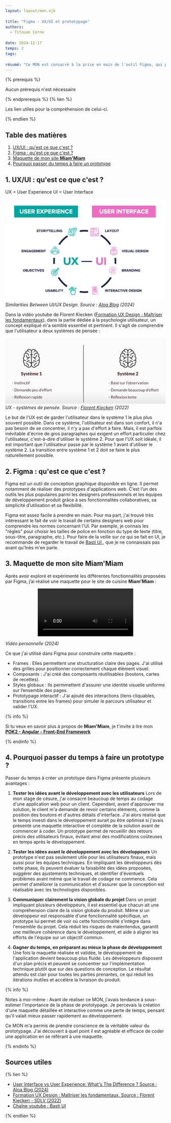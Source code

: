 ```yaml
---
layout: layout/mon.njk

title: "Figma - UX/UI et prototypage"
authors:
  - Titouan Corne

date: 2024-12-17
temps: 2
tags:

résumé: "Ce MON est consacré à la prise en main de l'outil Figma, qui permet notamment de réaliser des prototypes d'application web en visant à avoir la meilleure UX (expérience utilisateur)"
---
```


{% prerequis %}

Aucun prérequis n'est nécessaire

{% endprerequis %}
{% lien %}

Les lien utiles pour la compréhension de celui-ci.

{% endlien %}

## Table des matières

1. [UX/UI : qu'est ce que c'est ?](#section1)
2. [Figma : qu'est ce que c'est ?](#section2)
3. [Maquette de mon site **Miam'Miam**](#section3)
4. [Pourquoi passer du temps à faire un prototype](#section4)

## 1. UX/UI : qu'est ce que c'est ? <a id="section1"></a>

UX = User Experience
UI = User Interface

![Ux-Ui schema](./img/ux-ui.png) *Similarities Between UI/UX Design. Source : [Aloa Blog](https://aloa.co/blog/user-interface-vs-user-experience) (2024)*

Dans la vidéo youtube de Florent Kiecken ([Formation UX Design : Maîtriser les fondamentaux](https://www.youtube.com/watch?v=UvRVZIUxLyw)), dans la partie dédiée à la psychologie utilisateur, un concept expliqué m'a semblé essentiel et pertinent. Il s'agit de comprendre que l'utilisateur a deux systèmes de pensée :

![ux - systèmes de pensée 1 & 2](./img/ux-syst1-2.png) *UX - systèmes de pensée. Source : [Florent Kiecken](https://www.youtube.com/watch?v=UvRVZIUxLyw) (2022)*

Le but de l'UX est de garder l'utilisateur dans le système 1 le plus plus souvent possible. Dans ce système, l'utilisateur est dans son confort, il n'a pas besoin de se concentrer, il n'y a pas d'effort à faire. Mais, il est parfois inévitable d'écrire de gros paragraphes qui exigent un effort particulier chez l'utilisateur, c'est-à-dire d'utiliser le système 2. Pour que l'UX soit idéale, il est important que l'utilisateur passe par le système 1 avant d'utiliser le système 2. La transition entre système 1 et 2 doit se faire le plus naturellement possible.

## 2. Figma : qu'est ce que c'est ? <a id="section2"></a>

Figma est un outil de conception graphique disponible en ligne. Il permet notamment de réaliser des prototypes d'applications web. C’est l’un des outils les plus populaires parmi les designers professionnels et les équipes de développement produit grâce à ses fonctionnalités collaboratives, sa simplicité d’utilisation et sa flexibilité.

Figma est assez facile à prendre en main. Pour ma part, j'ai trouvé très intéressant le fait de voir le travail de certains designers web pour comprendre les normes concernant l'UI. Par exemple, je connais les "règles" pour choisir les tailles de police en fonction du type de texte (titre, sous-titre, paragraphe, etc.). Pour faire de la veille sur ce qui se fait en UI, je recommande de regarder le travail de [Basti UI](https://www.youtube.com/c/BastiUI),, que je ne connaissais pas avant qu'Inès m'en parle.

## 3. Maquette de mon site **Miam'Miam** <a id="section3"></a>

Après avoir exploré et expérimenté les différentes fonctionnalités proposées par Figma, j’ai réalisé une maquette pour le site de cuisine **Miam'Miam** :

<div style="display: flex; justify-content: center; align-items: center; height: 480;">
  <video style="max-width: 100%; height: auto;" controls>
    <source src="./video/maquette.mp4" type="video/mp4">
    Your browser does not support the video tag.
  </video>
</div>

 *Vidéo personnelle (2024)*

Ce que j'ai utilisé dans Figma pour construire cette maquette :

- Frames :
Elles permettent une structuration claire des pages. J'ai utilisé des grilles pour positionner correctement chaque élément visuel.
- Composants :
J'ai créé des composants réutilisables (boutons, cartes de recettes).
- Styles globaux :
Ils permmettent d'assurer une identité visuelle uniforme sur l’ensemble des pages.
- Prototypage interactif :
J'ai ajouté des interactions (liens cliquables, transitions entre les frames) pour simuler le parcours utilisateur et valider l'UX.

{% info %}

Si tu veux en savoir plus à propos de **Miam'Miam**, je t'invite à lire mon **[POK2 - Angular - Front-End Framework](https://francoisbrucker.github.io/do-it/promos/2024-2025/Corne-Titouan/pok/temps-2/)**

{% endinfo %}

## 4. Pourquoi passer du temps à faire un prototype ? <a id="section4"></a>

Passer du temps à créer un prototype dans Figma présente plusieurs avantages :

1. **Tester les idées avant le développement avec les utilisateurs**
  Lors de mon stage de césure, j'ai consacré beaucoup de temps au codage d'une application web pour un client. Cependant, avant d'approuver ma solution, le client m'a demandé de revoir certains éléments, comme la position des boutons et d'autres détails d'interface. J'ai alors réalisé que le temps investi dans le développement aurait pu être optimisé si j'avais présenté une maquette interactive et complète de la solution avant de commencer à coder. Un prototype permet de recueillir des retours précis des utilisateurs finaux, évitant ainsi des modifications coûteuses en temps après le développement.

2. **Tester les idées avant le développement avec les développeurs**
  Un prototype n'est pas seulement utile pour les utilisateurs finaux, mais aussi pour les équipes techniques. En impliquant les développeurs dès cette phase, ils peuvent évaluer la faisabilité des idées proposées, suggérer des ajustements techniques, et identifier d'éventuels problèmes avant même que le travail de codage ne commence. Cela permet d'améliorer la communication et d'assurer que la conception est réalisable avec les technologies disponibles.

3. **Communiquer clairement la vision globale du projet**
  Dans un projet impliquant plusieurs développeurs, il est essentiel que chacun ait une compréhension claire de la vision globale du produit. Même si un développeur est responsable d'une fonctionnalité spécifique, un prototype lui permet de voir où cette fonctionnalité s'intègre dans l'ensemble du projet. Cela réduit les risques de malentendus, garantit une meilleure cohérence dans le développement, et aide à aligner les efforts de l'équipe sur un objectif commun.

4. **Gagner du temps, en préparant au mieux la phase de développement**
  Une fois la maquette réalisée et validée, le développement de l'application devient beaucoup plus fluide. Les développeurs disposent d'un plan précis et peuvent se concentrer sur l'implémentation technique plutôt que sur des questions de conception. Le résultat attendu est clair pour toutes les parties prenantes, ce qui réduit les itérations inutiles et accélère la livraison du produit.

{% info %}

Notes à moi-même : Avant de réaliser ce MON, j'avais tendance à sous-estimer l'importance de la phase de prototypage. Je percevais la création d'une maquette détaillée et interactive comme une perte de temps, pensant qu'il valait mieux passer rapidement au développement.

Ce MON m'a permis de prendre conscience de la véritable valeur du prototypage. J'ai découvert à quel point il est agréable et efficace de coder une application en se référant à une maquette.

{% endinfo %}

## Sources utiles

{% lien %}

- [User Interface vs User Experience: What's The Difference ? Source : Aloa Blog (2024)](https://aloa.co/blog/user-interface-vs-user-experience)
- [Formation UX Design : Maîtriser les fondamentaux. Source : Florent Kiecken - SDLV (2022)](https://www.youtube.com/watch?v=UvRVZIUxLyw)
- [Chaîne youtube : Basti UI](https://www.youtube.com/c/BastiUI)

{% endlien %}
